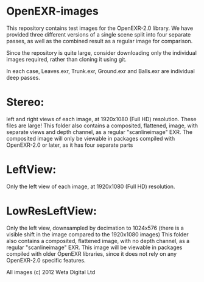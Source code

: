 OpenEXR-images
==============

This repository contains test images for the OpenEXR-2.0 library.
We have provided three different versions of a single scene split into four separate passes, as well as the combined result as a regular image for comparison.

Since the repository is quite large, consider downloading only the individual images required, rather than cloning it using git.

In each case, Leaves.exr, Trunk.exr, Ground.exr and Balls.exr are individual deep passes.

Stereo:
=======
left and right views of each image, at 1920x1080 (Full HD) resolution. These files are large!
This folder also contains a composited, flattened, image, with separate views and depth channel, as a regular "scanlineimage" EXR.
The composited image will only be viewable in packages compiled with OpenEXR-2.0 or later, as it has four separate parts

LeftView:
=========
Only the left view of each image, at 1920x1080 (Full HD) resolution.


LowResLeftView:
===============
Only the left view, downsampled by decimation to 1024x576 (there is a visible shift in the image compared to the 1920x1080 images)
This folder also contains a composited, flattened image, with no depth channel, as a regular "scanlineimage" EXR.
This image will be viewable in packages compiled with older OpenEXR libraries, since it does not rely on any OpenEXR-2.0 specific features.


All images (c) 2012 Weta Digital Ltd

